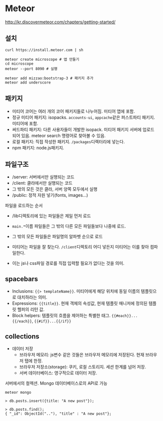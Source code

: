 # Meteor

http://kr.discovermeteor.com/chapters/getting-started/

## 설치
```shell
curl https://install.meteor.com | sh

meteor create microscope # 앱 만들기
cd microscope
meteor --port 8090 # 실행

meteor add mizzao:bootstrap-3 # 패키지 추가
meteor add underscore
```

## 패키지
- 미티어 코어는 여러 개의 코어 패키지들로 나누어짐. 미티어 앱에 포함.
- 정규 미티어 패키지: isopacks. `accounts-ui`, `appcache`같은 퍼스트파티 패키지. 미티어에 포함.
- 써드파티 패키지: 다른 사용자들이 개발한 isopack. 미티어 패키지 서버에 업로드되어 있음. meteor search 명령어로 찾아볼 수 있음.
- 로컬 패키지: 직접 작성한 패키지. `/packages`디렉터리에 넣는다.
- npm 패키지: node.js패키지.

## 파일구조
- /server: 서버에서만 실행되는 코드
- /client: 클라에서만 실행되는 코드
- 그 밖의 모든 것은 클라, 서버 양쪽 모두에서 실행
- /public: 정적 자원 넣기(fonts, images...)

파일을 로드하는 순서

- /lib디렉토리에 있는 파일들은 제일 먼저 로드
- `main.*`이름 파일들은 그 밖의 다른 모든 파일들보다 나중에 로드.
- 그 밖의 모든 파일들은 파일명의 알파벳 순으로 로드

- 미티어는 파일을 잘 찾는다. `/client`디렉토리 어디 넣든지 미티어는 이를 찾아 컴파일한다.
- 이는 js나 css파일 경로를 직접 입력할 필요가 없다는 것을 의미.

## spacebars
- Inclusions: `{{> templateName}}`. 미티어에게 해당 위치에 동일 이름의 템플릿으로 대치하라는 의미.
- Expressions: `{{title}}`. 현재 객체의 속성값, 현재 템플릿 매니저에 정의된 템플릿 헬퍼의 리턴 값.
- Block helpers: 템플릿의 흐름을 제어하는 특별한 태그. `{{#each}}...{{/each}}`, `{{#if}}...{{/if}}`

## collections
- 데이터 저장
    + 브라우저 메모리: js변수 같은 것들은 브라우저 메모리에 저장된다. 현재 브라우저 탭에 한정.
    + 브라우저 저장소(storage): 쿠키, 로컬 스토리지. 세션 한계를 넘어 저장.
    + 서버 데이터베이스: 영구적으로 데이터 저장.

서버에서의 컬렉션. Mongo 데이터베이스로의 API로 가능
```shell
meteor mongo

> db.posts.insert({title: "A new post"});

> db.posts.find();
{ "_id": ObjectId(".."), "title" : "A new post"};
``` 


